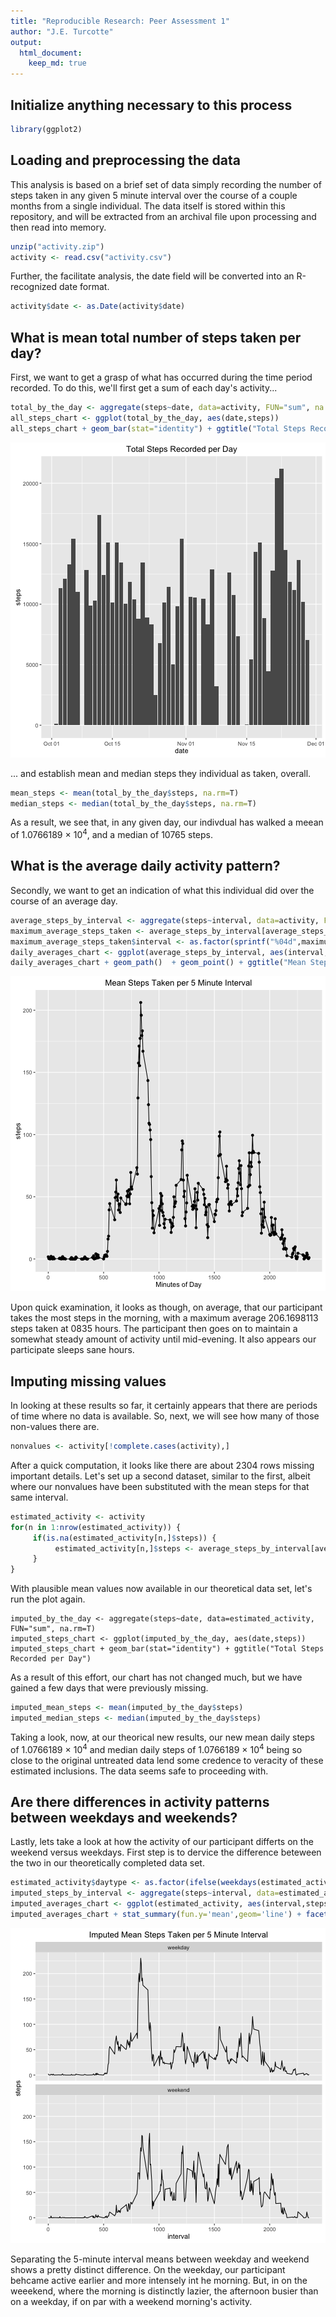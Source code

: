 ```yaml
---
title: "Reproducible Research: Peer Assessment 1"
author: "J.E. Turcotte"
output: 
  html_document:
    keep_md: true
---
```


## Initialize anything necessary to this process
     

```r
library(ggplot2)
```

## Loading and preprocessing the data
This analysis is based on a brief set of data simply recording the number of steps taken in any given 5 minute interval over the course of a couple months from a single individual.  The data itself is stored within this repository, and will be extracted from an archival file upon processing and then read into memory.


```r
unzip("activity.zip")
activity <- read.csv("activity.csv")
```

Further, the facilitate analysis, the date field will be converted into an R-recognized date format.    


```r
activity$date <- as.Date(activity$date)
```
     
## What is mean total number of steps taken per day?
First, we want to get a grasp of what has occurred during the time period recorded.  To do this, we'll first get a sum of each day's activity...


```r
total_by_the_day <- aggregate(steps~date, data=activity, FUN="sum", na.rm=T)
all_steps_chart <- ggplot(total_by_the_day, aes(date,steps))
all_steps_chart + geom_bar(stat="identity") + ggtitle("Total Steps Recorded per Day")
```

![plot of chunk unnamed-chunk-4](figure/unnamed-chunk-4-1.png)
     
... and establish mean and median steps they individual as taken, overall.


```r
mean_steps <- mean(total_by_the_day$steps, na.rm=T)
median_steps <- median(total_by_the_day$steps, na.rm=T)
```
     
As a result, we see that, in any given day, our indivdual has walked a meean of 1.0766189 &times; 10<sup>4</sup>, and a median of 10765 steps.
     
## What is the average daily activity pattern?
Secondly, we want to get an indication of what this individual did over the course of an average day.


```r
average_steps_by_interval <- aggregate(steps~interval, data=activity, FUN="mean", na.rm=T)
maximum_average_steps_taken <- average_steps_by_interval[average_steps_by_interval$steps==max(average_steps_by_interval$steps),]
maximum_average_steps_taken$interval <- as.factor(sprintf("%04d",maximum_average_steps_taken$interval))
daily_averages_chart <- ggplot(average_steps_by_interval, aes(interval,steps))
daily_averages_chart + geom_path()  + geom_point() + ggtitle("Mean Steps Taken per 5 Minute Interval") + xlab("Minutes of Day")
```

![plot of chunk unnamed-chunk-6](figure/unnamed-chunk-6-1.png)
     
Upon quick examination, it looks as though, on average, that our participant takes the most steps in the morning, with a maximum average 206.1698113 steps taken at 0835 hours.  The participant then goes on to maintain a somewhat steady amount of activity until mid-evening.  It also appears our participate sleeps sane hours.

## Imputing missing values
In looking at these results so far, it certainly appears that there are periods of time where no data is available.  So, next, we will see how many of those non-values there are.


```r
nonvalues <- activity[!complete.cases(activity),]
```

After a quick computation, it looks like there are about 2304 rows missing important details.  Let's set up a second dataset, similar to the first, albeit where our nonvalues have been substituted with the mean steps for that same interval.


```r
estimated_activity <- activity
for(n in 1:nrow(estimated_activity)) { 
     if(is.na(estimated_activity[n,]$steps)) { 
          estimated_activity[n,]$steps <- average_steps_by_interval[average_steps_by_interval$interval==estimated_activity[n,]$interval,]$steps
     }
}
```

With plausible mean values now available in our theoretical data set, let's run the plot again.

```{,eval=TRUE}
imputed_by_the_day <- aggregate(steps~date, data=estimated_activity, FUN="sum", na.rm=T)
imputed_steps_chart <- ggplot(imputed_by_the_day, aes(date,steps))
imputed_steps_chart + geom_bar(stat="identity") + ggtitle("Total Steps Recorded per Day")
```
     
As a result of this effort, our chart has not changed much, but we have gained a few days that were previously missing.


```r
imputed_mean_steps <- mean(imputed_by_the_day$steps)
imputed_median_steps <- median(imputed_by_the_day$steps)
```

Taking a look, now, at our theorical new results, our new mean daily steps of 1.0766189 &times; 10<sup>4</sup> and median daily steps of 1.0766189 &times; 10<sup>4</sup> being so close to the original untreated data lend some credence to veracity of these estimated inclusions.  The data seems safe to proceeding with.

## Are there differences in activity patterns between weekdays and weekends?
Lastly, lets take a look at how the activity of our participant differts on the weekend versus weekdays.  First step is to dervice the difference beteween the two in our theoretically completed data set.


```r
estimated_activity$daytype <- as.factor(ifelse(weekdays(estimated_activity$date) %in% c("Saturday","Sunday"), "weekend", "weekday"))
imputed_steps_by_interval <- aggregate(steps~interval, data=estimated_activity, FUN="mean", na.rm=T)
imputed_averages_chart <- ggplot(estimated_activity, aes(interval,steps))
imputed_averages_chart + stat_summary(fun.y='mean',geom='line') + facet_wrap(~daytype,nrow=2) + ggtitle("Imputed Mean Steps Taken per 5 Minute Interval")
```

![plot of chunk unnamed-chunk-10](figure/unnamed-chunk-10-1.png)

Separating the 5-minute interval means between weekday and weekend shows a pretty distinct difference.  On the weekday, our participant behcame active earlier and more intensely int he morning.  But, in on the weeekend, where the morning is distinctly lazier, the afternoon busier than on a weekday, if on par with a weekend morning's activity.
